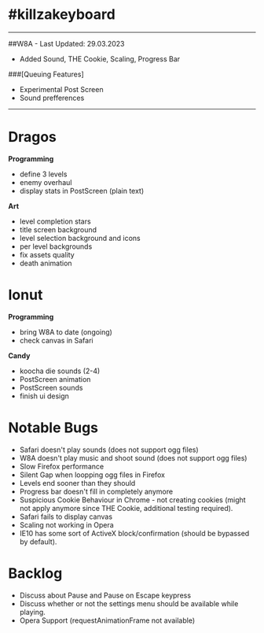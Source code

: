 #killzakeyboard
==============
___

##W8A - Last Updated: 29.03.2023
- Added Sound, THE Cookie, Scaling, Progress Bar

###[Queuing Features]
- Experimental Post Screen
- Sound prefferences

___

Dragos
======

**Programming**
- define 3 levels
- enemy overhaul
- display stats in PostScreen (plain text)

**Art**
- level completion stars
- title screen background
- level selection background and icons
- per level backgrounds
- fix assets quality
- death animation

Ionut
=====

**Programming**
- bring W8A to date (ongoing)
- check canvas in Safari

**Candy**
- koocha die sounds (2-4)
- PostScreen animation
- PostScreen sounds
- finish ui design

Notable Bugs
====
- Safari doesn't play sounds (does not support ogg files)
- W8A doesn't play music and shoot sound (does not support ogg files)
- Slow Firefox performance
- Silent Gap when loopping ogg files in Firefox
- Levels end sooner than they should
- Progress bar doesn't fill in completely anymore
- Suspicious Cookie Behaviour in Chrome - not creating cookies (might not apply anymore since THE Cookie, additional testing required).
- Safari fails to display canvas
- Scaling not working in Opera
- IE10 has some sort of ActiveX block/confirmation (should be bypassed by default).

Backlog
=====
- Discuss about Pause and Pause on Escape keypress
- Discuss whether or not the settings menu should be available while playing.
- Opera Support (requestAnimationFrame not available)

